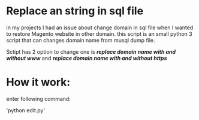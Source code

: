 # Replace an string in sql file 
in my projects I had an issue about change domain in sql file when I wanted to restore Magento website in other domain.
this script is an small python 3 script that can changes domain name from musql dump file.

Sctipt has 2 option to change one is ***replace domain name with and without www*** and ***replace domain name with and without https***


# How it work:

enter following command:

'python edit.py'

